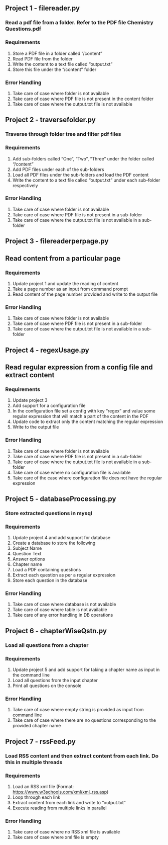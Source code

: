 ## Project 1 - filereader.py
### Read a pdf file from a folder. Refer to the PDF file Chemistry Questions.pdf
### Requirements
1. Store a PDF file in a folder called “/content”
2. Read PDF file from the folder
3. Write the content to a text file called “output.txt”
4. Store this file under the “/content” folder
### Error Handling
1. Take care of case where folder is not available
2. Take care of case where PDF file is not present in the content folder
3. Take care of case where the output.txt file is not available

## Project 2 - traversefolder.py
### Traverse through folder tree and filter pdf files
### Requirements
1. Add sub-folders called “One”, “Two”, “Three” under the folder called “/content”
2. Add PDF files under each of the sub-folders
3. Load all PDF files under the sub-folders and load the PDF content
4. Write the content to a text file called “output.txt” under each sub-folder respectively
### Error Handling
1. Take care of case where folder is not available
2. Take care of case where PDF file is not present in a sub-folder
3. Take care of case where the output.txt file is not available in a sub-folder

## Project 3 - filereaderperpage.py
## Read content from a particular page
### Requirements
1. Update project 1 and update the reading of content 
2. Take a page number as an input from command prompt
3. Read content of the page number provided and write to the output file
### Error Handling
1. Take care of case where folder is not available
2. Take care of case where PDF file is not present in a sub-folder
3. Take care of case where the output.txt file is not available in a sub-folder

## Project 4 - regexUsage.py
## Read regular expression from a config file and extract content
### Requirements
1. Update project 3
2. Add support for a configuration file 
3. In the configuration file set a config with key “regex” and value some regular expression that will match a part of the content in the PDF
4. Update code to extract only the content matching the regular expression 
5. Write to the output file
### Error Handling
1. Take care of case where folder is not available
2. Take care of case where PDF file is not present in a sub-folder
3. Take care of case where the output.txt file is not available in a sub-folder
4. Take care of case where no configuration file is available
5. Take care of the case where configuration file does not have the regular expression

## Project 5 - databaseProcessing.py
### Store extracted questions in mysql
### Requirements
1. Update project 4 and add support for database
2. Create a database to store the following
3. Subject Name
4. Question Text
5. Answer options
6. Chapter name
7. Load a PDF containing questions
8. Extract each question as per a regular expression
9. Store each question in the database
### Error Handling
1. Take care of case where database is not available
2. Take care of case where table is not available
3. Take care of any error handling in DB operations

## Project 6 - chapterWiseQstn.py
### Load all questions from a chapter
### Requirements
1. Update project 5 and add support for taking a chapter name as input in the command line
2. Load all questions from the input chapter
3. Print all questions on the console
### Error Handling
1. Take care of case where empty string is provided as input from command line
2. Take care of case where there are no questions corresponding to the provided chapter name

## Project 7 - rssFeed.py
### Load RSS content and then extract content from each link. Do this in multiple threads
### Requirements
1. Load an RSS xml file (Format: https://www.w3schools.com/xml/xml_rss.asp)
2. Loop through each link
3. Extract content from each link and write to “output.txt”
4. Execute reading from multiple links in parallel
### Error Handling
1. Take care of case where no RSS xml file is available
2. Take care of case where xml file is empty

